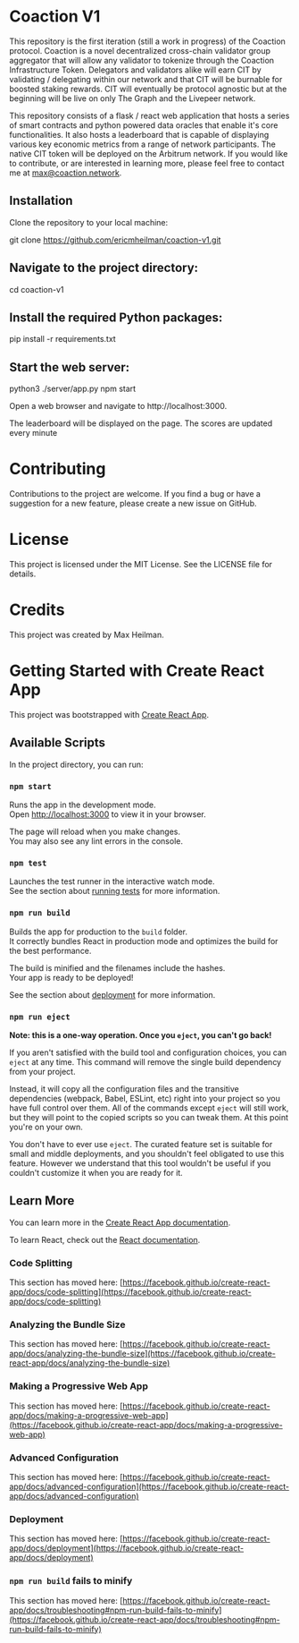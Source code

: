 # Coaction V1
This repository is the first iteration (still a work in progress) of the Coaction protocol. Coaction is a novel decentralized cross-chain validator group aggregator that will allow any validator to tokenize through the Coaction Infrastructure Token. Delegators and validators alike will earn CIT by validating / delegating within our network and that CIT will be burnable for boosted staking rewards. CIT will eventually be protocol agnostic but at the beginning will be live on only The Graph and the Livepeer network. 

This repository consists of a flask / react web application that hosts a series of smart contracts and python powered data oracles that enable it's core functionalities. It also hosts a leaderboard that is capable of displaying various key economic metrics from a range of network participants. The native CIT token will be deployed on the Arbitrum network. If you would like to contribute, or are interested in learning more, please feel free to contact me at max@coaction.network. 

## Installation
Clone the repository to your local machine:

git clone https://github.com/ericmheilman/coaction-v1.git

## Navigate to the project directory:

cd coaction-v1

## Install the required Python packages:

pip install -r requirements.txt


## Start the web server:

python3 ./server/app.py
npm start

Open a web browser and navigate to http://localhost:3000.

The leaderboard will be displayed on the page. The scores are updated every minute

# Contributing
Contributions to the project are welcome. If you find a bug or have a suggestion for a new feature, please create a new issue on GitHub.

# License
This project is licensed under the MIT License. See the LICENSE file for details.

# Credits
This project was created by Max Heilman.


# Getting Started with Create React App

This project was bootstrapped with [Create React App](https://github.com/facebook/create-react-app).

## Available Scripts

In the project directory, you can run:

### `npm start`

Runs the app in the development mode.\
Open [http://localhost:3000](http://localhost:3000) to view it in your browser.

The page will reload when you make changes.\
You may also see any lint errors in the console.

### `npm test`

Launches the test runner in the interactive watch mode.\
See the section about [running tests](https://facebook.github.io/create-react-app/docs/running-tests) for more information.

### `npm run build`

Builds the app for production to the `build` folder.\
It correctly bundles React in production mode and optimizes the build for the best performance.

The build is minified and the filenames include the hashes.\
Your app is ready to be deployed!

See the section about [deployment](https://facebook.github.io/create-react-app/docs/deployment) for more information.

### `npm run eject`

**Note: this is a one-way operation. Once you `eject`, you can't go back!**

If you aren't satisfied with the build tool and configuration choices, you can `eject` at any time. This command will remove the single build dependency from your project.

Instead, it will copy all the configuration files and the transitive dependencies (webpack, Babel, ESLint, etc) right into your project so you have full control over them. All of the commands except `eject` will still work, but they will point to the copied scripts so you can tweak them. At this point you're on your own.

You don't have to ever use `eject`. The curated feature set is suitable for small and middle deployments, and you shouldn't feel obligated to use this feature. However we understand that this tool wouldn't be useful if you couldn't customize it when you are ready for it.

## Learn More

You can learn more in the [Create React App documentation](https://facebook.github.io/create-react-app/docs/getting-started).

To learn React, check out the [React documentation](https://reactjs.org/).

### Code Splitting

This section has moved here: [https://facebook.github.io/create-react-app/docs/code-splitting](https://facebook.github.io/create-react-app/docs/code-splitting)

### Analyzing the Bundle Size

This section has moved here: [https://facebook.github.io/create-react-app/docs/analyzing-the-bundle-size](https://facebook.github.io/create-react-app/docs/analyzing-the-bundle-size)

### Making a Progressive Web App

This section has moved here: [https://facebook.github.io/create-react-app/docs/making-a-progressive-web-app](https://facebook.github.io/create-react-app/docs/making-a-progressive-web-app)

### Advanced Configuration

This section has moved here: [https://facebook.github.io/create-react-app/docs/advanced-configuration](https://facebook.github.io/create-react-app/docs/advanced-configuration)

### Deployment

This section has moved here: [https://facebook.github.io/create-react-app/docs/deployment](https://facebook.github.io/create-react-app/docs/deployment)

### `npm run build` fails to minify

This section has moved here: [https://facebook.github.io/create-react-app/docs/troubleshooting#npm-run-build-fails-to-minify](https://facebook.github.io/create-react-app/docs/troubleshooting#npm-run-build-fails-to-minify)
